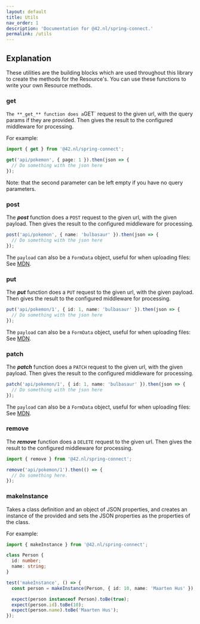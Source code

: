 ```yaml
---
layout: default
title: Utils
nav_order: 1
description: 'Documentation for @42.nl/spring-connect.'
permalink: /utils
---
```



## Explanation

These utilities are the building blocks which are used throughout this library to create the methods for the Resource's. You can use
these functions to write your own Resource methods.

### get
`
The **_get_** function does a `GET` request to the given url, with the query params if they are provided. Then gives the result to the configured middleware for processing.

For example:

```ts
import { get } from '@42.nl/spring-connect';

get('api/pokemon', { page: 1 }).then(json => {
  // Do something with the json here
});
```

Note: that the second parameter can be left empty if you have
no query parameters.

### post

The **_post_** function does a `POST` request to the given url, with the given payload.
Then gives the result to the configured middleware
for processing.

```ts
post('api/pokemon', { name: 'bulbasaur' }).then(json => {
  // Do something with the json here
});
```

The `payload` can also be a `FormData` object, useful for when uploading
files: See [MDN](https://developer.mozilla.org/en-US/docs/Web/API/FormData).

### put

The **_put_** function does a `PUT` request to the given url, with the given payload.
Then gives the result to the configured middleware
for processing.

```ts
put('api/pokemon/1', { id: 1, name: 'bulbasaur' }).then(json => {
  // Do something with the json here
});
```

The `payload` can also be a `FormData` object, useful for when uploading
files: See [MDN](https://developer.mozilla.org/en-US/docs/Web/API/FormData).

### patch

The **_patch_** function does a `PATCH` request to the given url, with the given payload.
Then gives the result to the configured middleware
for processing.

```ts
patch('api/pokemon/1', { id: 1, name: 'bulbasaur' }).then(json => {
  // Do something with the json here
});
```

The `payload` can also be a `FormData` object, useful for when uploading
files: See [MDN](https://developer.mozilla.org/en-US/docs/Web/API/FormData).

### remove

The **_remove_** function does a `DELETE` request to the given url.
Then gives the result to the configured middleware
for processing.

```ts
import { remove } from '@42.nl/spring-connect';

remove('api/pokemon/1').then(() => {
  // Do something here.
});
```

### makeInstance

Takes a class definition and an object of JSON properties, and
creates an instance of the provided and sets the JSON properties
as the properties of the class.

For example:

```ts
import { makeInstance } from '@42.nl/spring-connect';

class Person {
  id: number;
  name: string;
}

test('makeInstance', () => {
  const person = makeInstance(Person, { id: 10, name: 'Maarten Hus' });

  expect(person instanceof Person).toBe(true);
  expect(person.id).toBe(10);
  expect(person.name).toBe('Maarten Hus');
});
```
